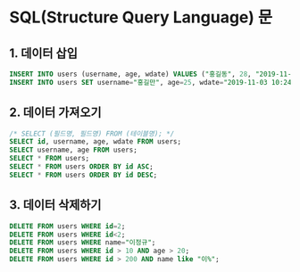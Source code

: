 # SQL(Structure Query Language) 문

## 1. 데이터 삽입
~~~sql
INSERT INTO users (username, age, wdate) VALUES ("홍길동", 28, "2019-11-03 10:20:25");
INSERT INTO users SET username="홍길만", age=25, wdate="2019-11-03 10:24:25";
~~~

## 2. 데이터 가져오기
~~~sql
/* SELECT (필드명, 필드명) FROM (테이블명); */
SELECT id, username, age, wdate FROM users; 
SELECT username, age FROM users; 
SELECT * FROM users; 
SELECT * FROM users ORDER BY id ASC; 
SELECT * FROM users ORDER BY id DESC; 
~~~

## 3. 데이터 삭제하기
~~~sql
DELETE FROM users WHERE id=2;
DELETE FROM users WHERE id<2;
DELETE FROM users WHERE name="이정규";
DELETE FROM users WHERE id > 10 AND age > 20;
DELETE FROM users WHERE id > 200 AND name like "이%";
~~~

